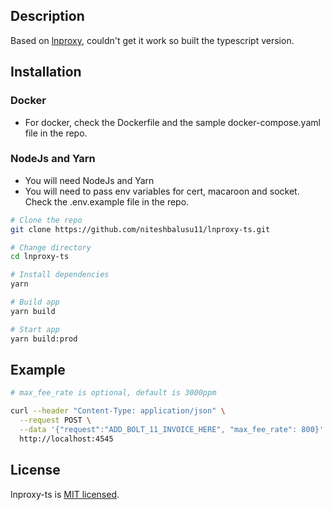 ## Description

Based on [lnproxy](https://github.com/lnproxy/lnproxy), couldn't get it work so built the typescript version.

## Installation

### Docker

- For docker, check the Dockerfile and the sample docker-compose.yaml file in the repo.

### NodeJs and Yarn

- You will need NodeJs and Yarn
- You will need to pass env variables for cert, macaroon and socket. Check the .env.example file in the repo.

```bash
# Clone the repo
git clone https://github.com/niteshbalusu11/lnproxy-ts.git

# Change directory
cd lnproxy-ts

# Install dependencies
yarn

# Build app
yarn build

# Start app
yarn build:prod
```

## Example

```bash
# max_fee_rate is optional, default is 3000ppm

curl --header "Content-Type: application/json" \
  --request POST \
  --data '{"request":"ADD_BOLT_11_INVOICE_HERE", "max_fee_rate": 800}' \
  http://localhost:4545

```

## License

lnproxy-ts is [MIT licensed](License).
